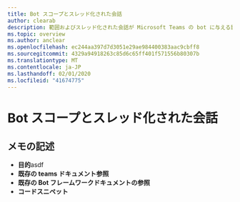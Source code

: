 ```yaml
---
title: Bot スコープとスレッド化された会話
author: clearab
description: 範囲およびスレッド化された会話が Microsoft Teams の bot に与える影響について理解します。
ms.topic: overview
ms.author: anclear
ms.openlocfilehash: ec244aa397d7d3051e29ae984400383aac9cbff8
ms.sourcegitcommit: 4329a94918263c85d6c65ff401f571556b80307b
ms.translationtype: MT
ms.contentlocale: ja-JP
ms.lasthandoff: 02/01/2020
ms.locfileid: "41674775"
---
```

# <a name="bot-scopes-and-threaded-conversations"></a>Bot スコープとスレッド化された会話

## <a name="writing-notes"></a>メモの記述

 * **目的**asdf
 * **既存の teams ドキュメント参照**[]()
 * **既存の Bot フレームワークドキュメントの参照**[]()
 * **コードスニペット**[]()